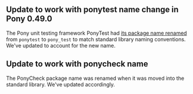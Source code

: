 ## Update to work with ponytest name change in Pony 0.49.0

The Pony unit testing framework PonyTest had [its package name renamed](https://github.com/ponylang/ponyc/pull/4032) from `ponytest` to `pony_test` to match standard library naming conventions. We've updated to account for the new name.

## Update to work with ponycheck name

The PonyCheck package name was renamed when it was moved into the standard library. We've updated accordingly.

